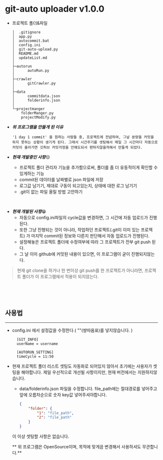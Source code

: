# git-auto uploader v1.0.0

*  프로젝트 폴더&파일
    ```
    │  .gitignore
    │  app.py
    │  autocommit.bat
    │  config.ini
    │  git-auto-upload.py
    │  README.md
    │  updateList.md
    │
    ├─autorun
    │      autoRun.py
    │
    ├─crawler
    │      gitCrawler.py
    │
    ├─data
    │      commitdata.json
    │      folderinfo.json
    │
    └─projectmanger
        folderManger.py
        projectModify.py
    
    ``` 


* ***위 프로그램을 만들게 된 이유***
    ```
    '1 day 1 commit' 을 원하는 사람들 중, 프로젝트에 전념하여, 그날 분량을 커밋을 하지 못하는 상황이 생기게 된다. 그래서 시간주기를 셋팅해서 매일 그 시간마다 자동으로 커밋이 올라가면 깃허브 커밋걱정을 안해도되서 편하지않을까해서 만들게 되었다.
    ```


* ***현재 개발중인 사항***😒
  * 프로젝트 폴더 관리자 기능을 추가함으로써, 폴더를 좀 더 유동적이게 확인할 수 있게하는 기능
  * commit된 데이터를 날짜별로 json 파일에 저장
  * 로그값 남기기, 제대로 구동이 되고있는지, 상태에 대한 로그 남기기
  * .git이 없는 파일 올릴 방법 고안하기

<br>

* ***현재 개발된 사항***😁
  * 자동으로 config.ini파일의 cycle값을 변경하면, 그 시간에 자동 업로드가 진행된다.
  * 또한 그냥 진행되는 것이 아니라, 작업하던 프로젝트(.git이 이미 있는 프로젝트) 가 마지막 commit된 정보와 다른지 판단해서 자동 업로드가 진행된다.
  * 설정해놓은 프로젝트 폴더에 수정여부에 따라 그 프로젝트가 전부 git push 된다. 
  * 그 날 이미 github에 커밋된 내용이 있으면, 이 프로그램이 굳이 진행되지않는다.



> 현재 git clone을 하거나 한 번이상 git push를 한 프로젝트가 아니라면, 프로젝트 폴더가 이 프로그램에서 적용이 되지않는다.

<br>
<br>
<br>

## 사용법
<hr>

* config.ini 에서 설정값을 수정한다.( ""(쌍따옴표)를 넣지않습니다. )
  ```
    [GIT_INFO]
    userName = username

    [AUTORUN_SETTING]
    timeCycle = 11:50
    ```
* 현재 프로젝트 폴더 리스트 셋팅도 자동화로 되어있지 않아서 초기에는 사용자가 셋팅을 해야합니다. 제일 우선적으로 개선될 사항이지만, 현재 버전에서는 지원하지않습니다.

    * data/folderinfo.json 파일을 수정합니다. file_path에는 절대경로를 넣어주고 앞에 오름차순으로 숫자 key값 넣어주셔야합니다.
        ```json
        {
            "folder": {
                "1": "file_path",
                "2": "file_path"
            }
        }
        ```
    
    이 이상 셋팅할 사항은 없습니다. 

   ** 위 프로그램은 OpenSource이며, 목적에 맞게끔 변경해서 사용하셔도 무관합니다.**